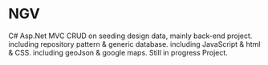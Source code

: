 # NGV
C# Asp.Net MVC CRUD on seeding design data, mainly back-end project.
including repository pattern & generic database.
including JavaScript & html & CSS.
including geoJson & google maps.
Still in progress Project.
